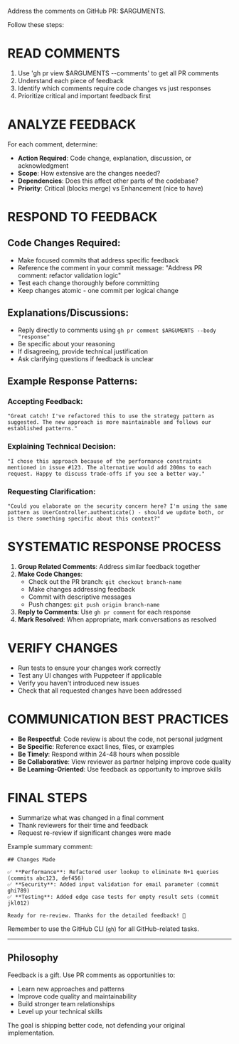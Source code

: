 Address the comments on GitHub PR: $ARGUMENTS.

Follow these steps:

# READ COMMENTS
1. Use 'gh pr view $ARGUMENTS --comments' to get all PR comments
2. Understand each piece of feedback
3. Identify which comments require code changes vs just responses
4. Prioritize critical and important feedback first

# ANALYZE FEEDBACK
For each comment, determine:
- **Action Required**: Code change, explanation, discussion, or acknowledgment
- **Scope**: How extensive are the changes needed?
- **Dependencies**: Does this affect other parts of the codebase?
- **Priority**: Critical (blocks merge) vs Enhancement (nice to have)

# RESPOND TO FEEDBACK

## Code Changes Required:
- Make focused commits that address specific feedback
- Reference the comment in your commit message: "Address PR comment: refactor validation logic"
- Test each change thoroughly before committing
- Keep changes atomic - one commit per logical change

## Explanations/Discussions:
- Reply directly to comments using `gh pr comment $ARGUMENTS --body "response"`
- Be specific about your reasoning
- If disagreeing, provide technical justification
- Ask clarifying questions if feedback is unclear

## Example Response Patterns:

### Accepting Feedback:
```
"Great catch! I've refactored this to use the strategy pattern as suggested. The new approach is more maintainable and follows our established patterns."
```

### Explaining Technical Decision:
```
"I chose this approach because of the performance constraints mentioned in issue #123. The alternative would add 200ms to each request. Happy to discuss trade-offs if you see a better way."
```

### Requesting Clarification:
```
"Could you elaborate on the security concern here? I'm using the same pattern as UserController.authenticate() - should we update both, or is there something specific about this context?"
```

# SYSTEMATIC RESPONSE PROCESS

1. **Group Related Comments**: Address similar feedback together
2. **Make Code Changes**: 
   - Check out the PR branch: `git checkout branch-name`
   - Make changes addressing feedback
   - Commit with descriptive messages
   - Push changes: `git push origin branch-name`
3. **Reply to Comments**: Use `gh pr comment` for each response
4. **Mark Resolved**: When appropriate, mark conversations as resolved

# VERIFY CHANGES
- Run tests to ensure your changes work correctly
- Test any UI changes with Puppeteer if applicable  
- Verify you haven't introduced new issues
- Check that all requested changes have been addressed

# COMMUNICATION BEST PRACTICES
- **Be Respectful**: Code review is about the code, not personal judgment
- **Be Specific**: Reference exact lines, files, or examples
- **Be Timely**: Respond within 24-48 hours when possible
- **Be Collaborative**: View reviewer as partner helping improve code quality
- **Be Learning-Oriented**: Use feedback as opportunity to improve skills

# FINAL STEPS
- Summarize what was changed in a final comment
- Thank reviewers for their time and feedback
- Request re-review if significant changes were made

Example summary comment:
```
## Changes Made

✅ **Performance**: Refactored user lookup to eliminate N+1 queries (commits abc123, def456)
✅ **Security**: Added input validation for email parameter (commit ghi789) 
✅ **Testing**: Added edge case tests for empty result sets (commit jkl012)

Ready for re-review. Thanks for the detailed feedback! 🙏
```

Remember to use the GitHub CLI (`gh`) for all GitHub-related tasks.

---

## Philosophy
Feedback is a gift. Use PR comments as opportunities to:
- Learn new approaches and patterns
- Improve code quality and maintainability  
- Build stronger team relationships
- Level up your technical skills

The goal is shipping better code, not defending your original implementation.
